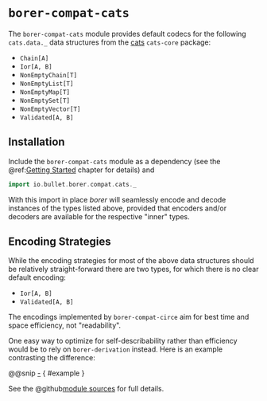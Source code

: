 `borer-compat-cats`
===================

The `borer-compat-cats` module provides default codecs for the following `cats.data._` data structures from the
[cats] `cats-core` package:

- `Chain[A]`
- `Ior[A, B]`
- `NonEmptyChain[T]`
- `NonEmptyList[T]`
- `NonEmptyMap[T]`
- `NonEmptySet[T]`
- `NonEmptyVector[T]`
- `Validated[A, B]`


Installation
------------
 
Include the `borer-compat-cats` module as a dependency (see the @ref:[Getting Started](getting-started.md) chapter for
details) and

```scala
import io.bullet.borer.compat.cats._
```

With this import in place _borer_ will seamlessly encode and decode instances of the types listed above, provided that
encoders and/or decoders are available for the respective "inner" types.  


Encoding Strategies
-------------------

While the encoding strategies for most of the above data structures should be relatively straight-forward there are two
types, for which there is no clear default encoding:

- `Ior[A, B]`
- `Validated[A, B]`

The encodings implemented by `borer-compat-circe` aim for best time and space efficiency, not "readability".

One easy way to optimize for self-describability rather than efficiency would be to rely on `borer-derivation` instead.
Here is an example contrasting the difference:

@@snip [-]($test$/CatsCompatSpec.scala) { #example }

See the @github[module sources](/compat-cats/src/main/scala/io/bullet/borer/compat/cats.scala) for full details.

  [cats]: https://typelevel.org/cats/
